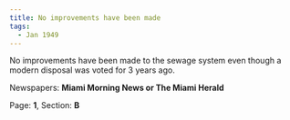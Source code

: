 ```yaml
---  
title: No improvements have been made  
tags:  
  - Jan 1949  
---  
```

  
No improvements have been made to the sewage system even though a modern disposal was voted for 3 years ago.  
  
Newspapers: **Miami Morning News or The Miami Herald**  
  
Page: **1**, Section: **B** 
